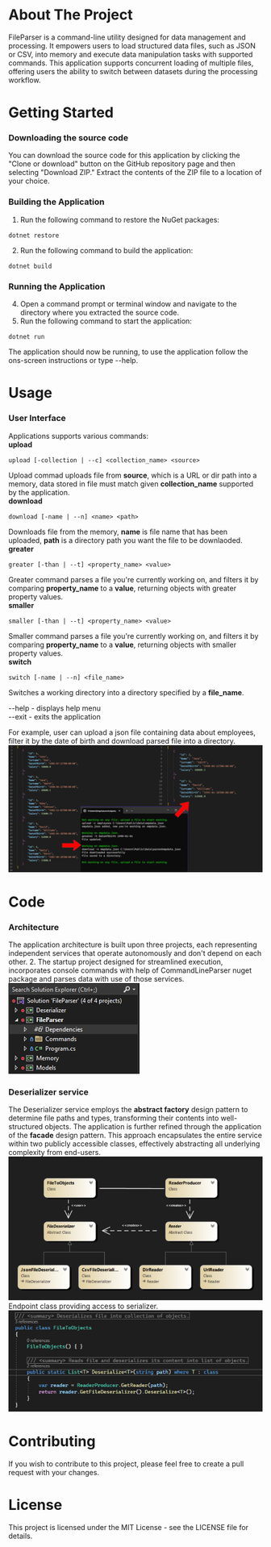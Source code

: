 # About The Project
FileParser is a command-line utility designed for data management and processing. It empowers users to  load structured data files, such as JSON or CSV, 
into memory and execute data manipulation tasks with supported commands. This application supports concurrent loading of multiple files, offering users 
the ability to switch between datasets during the processing workflow.
# Getting Started
### Downloading the source code
You can download the source code for this application by clicking the "Clone or download" button on the GitHub repository page and then selecting 
"Download ZIP." Extract the contents of the ZIP file to a location of your choice.
### Building the Application
1. Run the following command to restore the NuGet packages:
```
dotnet restore
```
2. Run the following command to build the application:
```
dotnet build
```
### Running the Application
4. Open a command prompt or terminal window and navigate to the directory where you extracted the source code.
5. Run the following command to start the application:
``` 
dotnet run
```
The application should now be running, to use the application follow the ons-screen instructions or type --help.
# Usage
### User Interface
Applications supports various commands:     
**upload**
```
upload [-collection | --c] <collection_name> <source>
```
Upload commad uploads file from **source**, which is a URL or dir path into a memory, 
data stored in file must match given **collection_name** supported by the application.  
**download**
```
download [-name | --n] <name> <path>
```
Downloads file from the memory, **name** is file name that has been uploaded,
**path** is a directory path you want the file to be downlaoded.  
**greater**
```
greater [-than | --t] <property_name> <value>
```
Greater command parses a file you're currently working on,
and filters it by comparing **property_name** to a **value**,
returning objects with greater property values.  
**smaller**
```
smaller [-than | --t] <property_name> <value>
```
Smaller command parses a file you're currently working on,
and filters it by comparing **property_name** to a **value**, 
returning objects with smaller property values.  
**switch**
```
switch [-name | --n] <file_name> 
```
Switches a working directory into a directory
specified by a **file_name**.  
  
--help - displays help menu  
--exit - exits the application   

For example, user can upload a json file containing data about employees, filter it by the date of birth and download parsed file into a directory.  
<img src="Images/readmejsonimage.png" >

# Code
### Architecture
The application architecture is built upon three projects, each representing independent services that operate autonomously and don't depend on each other.
2. The startup project designed for streamlined execution, incorporates console commands with help of CommandLineParser nuget package and parses data
with use of those services.  
<img src="Images/dependencies.png">

### Deserializer service
The Deserializer service employs the **abstract factory** design pattern to determine file paths and types,  transforming their contents into well-structured objects.
The application is further refined through the application of the **facade** design pattern. This approach encapsulates the entire service within two publicly accessible classes, 
effectively abstracting all underlying complexity from end-users.  
<img src="Images/deserializerclassdiagram.png">  
Endpoint class providing access to serializer.  
<img src="Images/deserializerendpoint.png">


# Contributing
If you wish to contribute to this project, please feel free to create a pull request with your changes.
# License
This project is licensed under the MIT License - see the LICENSE file for details.

